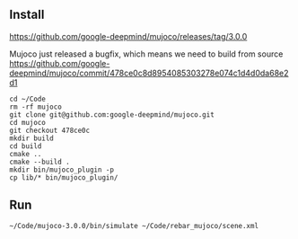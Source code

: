 ## Install

https://github.com/google-deepmind/mujoco/releases/tag/3.0.0

Mujoco just released a bugfix, which means we need to build from source
https://github.com/google-deepmind/mujoco/commit/478ce0c8d8954085303278e074c1d4d0da68e2d1

```
cd ~/Code
rm -rf mujoco
git clone git@github.com:google-deepmind/mujoco.git 
cd mujoco
git checkout 478ce0c
mkdir build
cd build
cmake ..
cmake --build .
mkdir bin/mujoco_plugin -p
cp lib/* bin/mujoco_plugin/
```

## Run

```
~/Code/mujoco-3.0.0/bin/simulate ~/Code/rebar_mujoco/scene.xml
```
